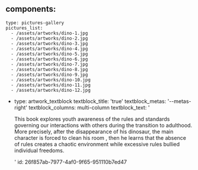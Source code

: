 components:
  -
    type: pictures-gallery
    pictures_list:
      - /assets/artworks/dino-1.jpg
      - /assets/artworks/dino-2.jpg
      - /assets/artworks/dino-3.jpg
      - /assets/artworks/dino-4.jpg
      - /assets/artworks/dino-5.jpg
      - /assets/artworks/dino-6.jpg
      - /assets/artworks/dino-7.jpg
      - /assets/artworks/dino-8.jpg
      - /assets/artworks/dino-9.jpg
      - /assets/artworks/dino-10.jpg
      - /assets/artworks/dino-11.jpg
      - /assets/artworks/dino-12.jpg
  -
    type: artwork_textblock
    textblock_title: 'true'
    textblock_metas: '--metas-right'
    textblock_columns: multi-column
    textblock_text: '<p>This book explores youth awareness of the rules and standards governing our interactions with others during the transition to adulthood. More precisely, after the disappearance of his dinosaur, the main character is forced to clean his room , then he learns that the absence of rules creates a chaotic environment while excessive rules bullied individual freedoms.</p>'
id: 26f857ab-7977-4af0-9f65-951110b7ed47
